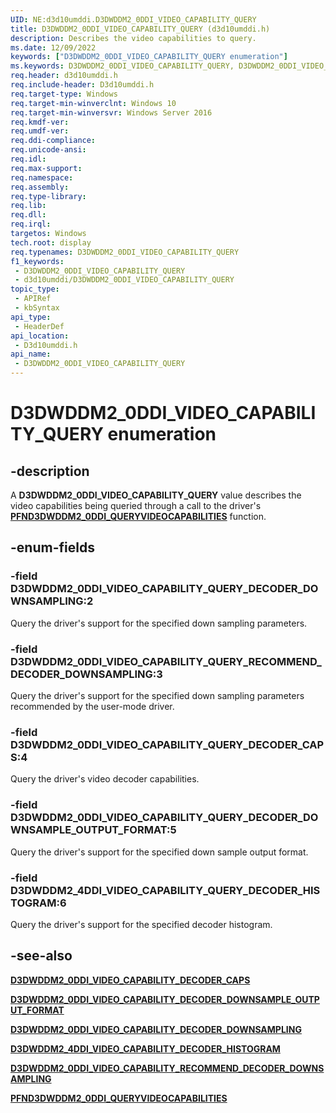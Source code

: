 ```yaml
---
UID: NE:d3d10umddi.D3DWDDM2_0DDI_VIDEO_CAPABILITY_QUERY
title: D3DWDDM2_0DDI_VIDEO_CAPABILITY_QUERY (d3d10umddi.h)
description: Describes the video capabilities to query.
ms.date: 12/09/2022
keywords: ["D3DWDDM2_0DDI_VIDEO_CAPABILITY_QUERY enumeration"]
ms.keywords: D3DWDDM2_0DDI_VIDEO_CAPABILITY_QUERY, D3DWDDM2_0DDI_VIDEO_CAPABILITY_QUERY enumeration [Display Devices], D3DWDDM2_0DDI_VIDEO_CAPABILITY_QUERY_DECODER_CAPS, D3DWDDM2_0DDI_VIDEO_CAPABILITY_QUERY_DECODER_DOWNSAMPLING, D3DWDDM2_0DDI_VIDEO_CAPABILITY_QUERY_RECOMMEND_DECODER_DOWNSAMPLING, d3d10umddi/D3DWDDM2_0DDI_VIDEO_CAPABILITY_QUERY, d3d10umddi/D3DWDDM2_0DDI_VIDEO_CAPABILITY_QUERY_DECODER_CAPS, d3d10umddi/D3DWDDM2_0DDI_VIDEO_CAPABILITY_QUERY_DECODER_DOWNSAMPLING, d3d10umddi/D3DWDDM2_0DDI_VIDEO_CAPABILITY_QUERY_RECOMMEND_DECODER_DOWNSAMPLING, display.d3dwddm2_0ddi_video_capability_query
req.header: d3d10umddi.h
req.include-header: D3d10umddi.h
req.target-type: Windows
req.target-min-winverclnt: Windows 10
req.target-min-winversvr: Windows Server 2016
req.kmdf-ver: 
req.umdf-ver: 
req.ddi-compliance: 
req.unicode-ansi: 
req.idl: 
req.max-support: 
req.namespace: 
req.assembly: 
req.type-library: 
req.lib: 
req.dll: 
req.irql: 
targetos: Windows
tech.root: display
req.typenames: D3DWDDM2_0DDI_VIDEO_CAPABILITY_QUERY
f1_keywords:
 - D3DWDDM2_0DDI_VIDEO_CAPABILITY_QUERY
 - d3d10umddi/D3DWDDM2_0DDI_VIDEO_CAPABILITY_QUERY
topic_type:
 - APIRef
 - kbSyntax
api_type:
 - HeaderDef
api_location:
 - D3d10umddi.h
api_name:
 - D3DWDDM2_0DDI_VIDEO_CAPABILITY_QUERY
---
```


# D3DWDDM2_0DDI_VIDEO_CAPABILITY_QUERY enumeration

## -description

A **D3DWDDM2_0DDI_VIDEO_CAPABILITY_QUERY** value describes the video capabilities being queried through a call to the driver's [**PFND3DWDDM2_0DDI_QUERYVIDEOCAPABILITIES**](nc-d3d10umddi-pfnd3dwddm2_0ddi_queryvideocapabilities.md) function.

## -enum-fields

### -field D3DWDDM2_0DDI_VIDEO_CAPABILITY_QUERY_DECODER_DOWNSAMPLING:2

Query the driver's support for the specified down sampling parameters.

### -field D3DWDDM2_0DDI_VIDEO_CAPABILITY_QUERY_RECOMMEND_DECODER_DOWNSAMPLING:3

Query the driver's support for the specified down sampling parameters recommended by the user-mode driver.

### -field D3DWDDM2_0DDI_VIDEO_CAPABILITY_QUERY_DECODER_CAPS:4

Query the driver's video decoder capabilities.

### -field D3DWDDM2_0DDI_VIDEO_CAPABILITY_QUERY_DECODER_DOWNSAMPLE_OUTPUT_FORMAT:5

Query the driver's support for the specified down sample output format.

### -field D3DWDDM2_4DDI_VIDEO_CAPABILITY_QUERY_DECODER_HISTOGRAM:6

Query the driver's support for the specified decoder histogram.

## -see-also

[**D3DWDDM2_0DDI_VIDEO_CAPABILITY_DECODER_CAPS**](ns-d3d10umddi-d3dwddm2_0ddi_video_capability_decoder_caps.md)

[**D3DWDDM2_0DDI_VIDEO_CAPABILITY_DECODER_DOWNSAMPLE_OUTPUT_FORMAT**](ns-d3d10umddi-d3dwddm2_0ddi_video_capability_decoder_downsample_output_format.md)

[**D3DWDDM2_0DDI_VIDEO_CAPABILITY_DECODER_DOWNSAMPLING**](ns-d3d10umddi-d3dwddm2_0ddi_video_capability_decoder_downsampling.md)

[**D3DWDDM2_4DDI_VIDEO_CAPABILITY_DECODER_HISTOGRAM**](ns-d3d10umddi-d3dwddm2_4ddi_video_capability_decoder_histogram.md)

[**D3DWDDM2_0DDI_VIDEO_CAPABILITY_RECOMMEND_DECODER_DOWNSAMPLING**](ns-d3d10umddi-d3dwddm2_0ddi_video_capability_recommend_decoder_downsampling.md)

[**PFND3DWDDM2_0DDI_QUERYVIDEOCAPABILITIES**](nc-d3d10umddi-pfnd3dwddm2_0ddi_queryvideocapabilities.md)
